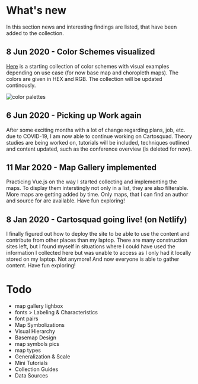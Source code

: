 # What's new
In this section news and interesting findings are listed, that have been added to the collection. 

## 8 Jun 2020 - Color Schemes visualized
[Here](Guide/colorramps) is a starting collection of color schemes with visual examples depending on use case (for now base map and choropleth maps). The colors are given in HEX and RGB. The collection will be updated continously. 

![color palettes](/assets/img/colorramps.png)


## 6 Jun 2020 - Picking up Work again
After some exciting months with a lot of change regarding plans, job, etc. due to COVID-19, I am now able to continue working on Cartosquad. Theory studies are being worked on, tutorials will be included, techniques outlined and content updated, such as the conference overview (is deleted for now). 

## 11 Mar 2020 - Map Gallery implemented
Practicing Vue.js on the way I started collecting and implementing the maps. To display them interstingly not only in a list, they are also filterable. More maps are getting added by time. Only maps, that I can find an author and source for are available. Have fun exploring!

## 8 Jan 2020 - Cartosquad going live! (on Netlify)
I finally figured out how to deploy the site to be able to use the content and contribute from other places than my laptop. There are many construction sites left, but I found myself in situations where I could have used the information I collected here but was unable to access as I only had it locally stored on my laptop. Not anymore! And now everyone is able to gather content. Have fun exploring!


# Todo
- map gallery lighbox 
- fonts > Labeling & Characteristics
- font pairs 
- Map Symbolizations
- Visual Hierarchy 
- Basemap Design
- map symbols pics
- map types 
- Generalization & Scale
- Mini Tutorials
- Collection Guides 
- Data Sources 